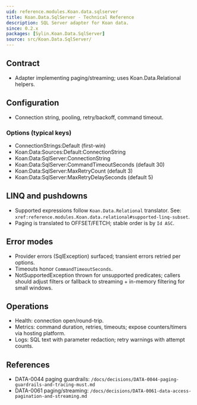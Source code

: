 ```yaml
---
uid: reference.modules.Koan.data.sqlserver
title: Koan.Data.SqlServer - Technical Reference
description: SQL Server adapter for Koan data.
since: 0.2.x
packages: [Sylin.Koan.Data.SqlServer]
source: src/Koan.Data.SqlServer/
---
```


## Contract

- Adapter implementing paging/streaming; uses Koan.Data.Relational helpers.

## Configuration

- Connection string, pooling, retry/backoff, command timeout.

### Options (typical keys)

- ConnectionStrings:Default (first-win)
- Koan:Data:Sources:Default:ConnectionString
- Koan:Data:SqlServer:ConnectionString
- Koan:Data:SqlServer:CommandTimeoutSeconds (default 30)
- Koan:Data:SqlServer:MaxRetryCount (default 3)
- Koan:Data:SqlServer:MaxRetryDelaySeconds (default 5)

## LINQ and pushdowns

- Supported expressions follow `Koan.Data.Relational` translator. See: `xref:reference.modules.Koan.data.relational#supported-linq-subset`.
- Paging is translated to OFFSET/FETCH; stable order is by `Id ASC`.

## Error modes

- Provider errors (SqlException) surfaced; transient errors retried per options.
- Timeouts honor `CommandTimeoutSeconds`.
- NotSupportedException thrown for unsupported predicates; callers should adjust filters or fallback to streaming + in-memory filtering for small windows.

## Operations

- Health: connection open/round-trip.
- Metrics: command duration, retries, timeouts; expose counters/timers via hosting platform.
- Logs: SQL text with parameter redaction; retry warnings with attempt counts.

## References

- DATA-0044 paging guardrails: `/docs/decisions/DATA-0044-paging-guardrails-and-tracing-must.md`
- DATA-0061 paging/streaming: `/docs/decisions/DATA-0061-data-access-pagination-and-streaming.md`
